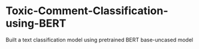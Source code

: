 # Toxic-Comment-Classification-using-BERT
Built a text classification model using pretrained BERT base-uncased model
